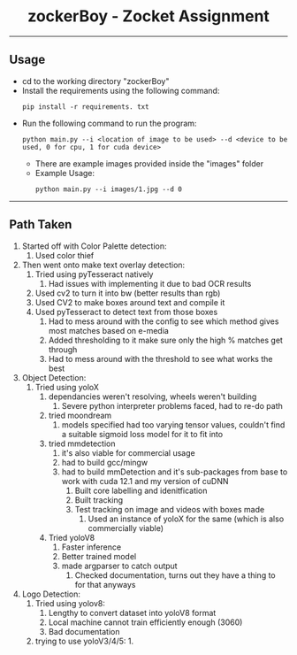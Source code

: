 <h1 align="center">
zockerBoy - Zocket Assignment
</h1>

<hr/>

## Usage

- cd to the working directory "zockerBoy"
- Install the requirements using the following command:
    ```
    pip install -r requirements. txt
    ```
- Run the following command to run the program:
    ```
    python main.py --i <location of image to be used> --d <device to be used, 0 for cpu, 1 for cuda device> 
    ```
    - There are example images provided inside the "images" folder
    - Example Usage:
        ```
        python main.py --i images/1.jpg --d 0
        ```

<hr/>

## Path Taken
1. Started off with Color Palette detection:
    1. Used color thief
2. Then went onto make text overlay detection:
    1. Tried using pyTesseract natively
        1. Had issues with implementing it due to bad OCR results
    2. Used cv2 to turn it into bw (better results than rgb)
    3. Used CV2 to make boxes around text and compile it
    4. Used pyTesseract to detect text from those boxes
        1. Had to mess around with the config to see which method gives most matches based on e-media
        2. Added thresholding to it make sure only the high % matches get through
        3. Had to mess around with the threshold to see what works the best
3. Object Detection:
    1. Tried using yoloX
        1. dependancies weren't resolving, wheels weren't building
            1. Severe python interpreter problems faced, had to re-do path
        2. tried moondream
            1. models specified had too varying tensor values, couldn't find a suitable sigmoid loss model for it to fit into
        3. tried mmdetection
            1. it's also viable for commercial usage
            2. had to build gcc/mingw
            3. had to build mmDetection and it's sub-packages from base to work with cuda 12.1 and my version of cuDNN
                1. Built core labelling and idenitfication
                2. Built tracking
                3. Test tracking on image and videos with boxes made
                    1. Used an instance of yoloX for the same (which is also commercially viable)
        4. Tried yoloV8
            1. Faster inference
            2. Better trained model
            3. made argparser to catch output
                1. Checked documentation, turns out they have a thing to for that anyways
4. Logo Detection:
    1. Tried using yolov8:
        1. Lengthy to convert dataset into yoloV8 format
        2. Local machine cannot train efficiently enough (3060)
        3. Bad documentation
    2. trying to use yoloV3/4/5:
        1. 